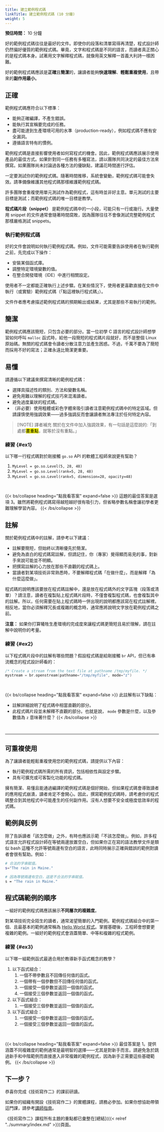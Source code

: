 ```yaml
---
title: 建立範例程式碼
linkTitle: 建立範例程式碼 (10 分鐘)
weight: 5
---
```


**預估時間：** 10 分鐘

好的範例程式碼往往是最好的文件。即使你的段落和清單寫得再清楚，程式設計師仍然偏好優質的範例程式碼。畢竟，文字和程式碼是不同的語言，而讀者真正關心的是程式碼本身。試著用文字解釋程式碼，就像用英文解釋一首義大利詩一樣困難。

好的範例程式碼應該是**正確**且**簡潔**的，讓讀者能夠**快速理解**、**輕鬆重複使用**，且帶來的**副作用最小**。

## 正確

範例程式碼應符合以下標準：

* 能夠正確編譯，不產生錯誤。
* 能執行其宣稱要完成的任務。
* 盡可能達到生產環境可用的水準（production-ready），例如程式碼不應有安全漏洞。
* 遵循語言特有的慣例。

範例程式碼是直接影響使用者如何寫程式的機會。因此，範例程式碼應該展示使用產品的最佳方式。如果針對同一任務有多種寫法，請以團隊共同決定的最佳方法來撰寫。如果團隊尚未討論過各種方法的優缺點，建議花時間進行評估。

一定要測試你的範例程式碼。隨著時間推移，系統會變動，範例程式碼可能會失效。請準備像維護其他程式碼那樣維護範例程式碼。

許多團隊會重複使用單元測試作為範例程式，這有時並非好主意。單元測試的主要目標是測試；而範例程式碼的唯一目標是教學。

**程式碼片段（snippet）** 是範例程式碼中的一小段，可能只有一行或幾行。大量使用 snippet 的文件通常會隨著時間腐敗，因為團隊往往不會像測試完整範例程式那樣嚴格測試 snippets。

### 執行範例程式碼

好的文件會說明如何執行範例程式碼。例如，文件可能需要告訴使用者在執行範例之前，先完成以下操作：

* 安裝某個函式庫。
* 調整特定環境變數的值。
* 在整合開發環境（IDE）中進行相關設定。

使用者不一定都能正確執行上述步驟。在某些情況下，使用者更喜歡直接在文件中執行（或實驗）範例程式碼（「點這裡執行程式碼」）。

文件作者應考慮描述範例程式碼的預期輸出或結果，尤其是那些不易執行的範例。

## 簡潔

範例程式碼應該簡短，只包含必要的部分。當一位初學 C 語言的程式設計師想學習如何呼叫 `malloc` 函式時，給他一段簡短的程式碼片段就好，而不是整個 Linux 原始碼。無關的程式碼會令讀者分散注意力並產生困惑。不過，千萬不要為了簡短而採用不好的寫法；正確永遠比簡潔更重要。

## 易懂

請遵循以下建議來撰寫清晰的範例程式碼：

* 選擇具描述性的類別、方法和變數名稱。
* 避免用難以理解的程式技巧來混淆讀者。
* 避免過度巢狀的程式碼。
* （非必要）使用粗體或彩色字體來吸引讀者注意範例程式碼中的特定區域。但請謹慎使用強調效果——過多強調反而會讓讀者無法專注於任何特定內容。

> [!NOTE] 譯者補充
> 關於在文件中加入強調效果，有一句話是這麼說的:「到處都<mark>畫重點</mark>，就等於沒有重點。」

### 練習 {#ex1}

以下哪一行程式碼對於剛接觸 `go.so` API 的軟體工程師來說更有幫助？

1. `MyLevel = go.so.Level(5, 28, 48)`
2. `MyLevel = go.so.Level(rank=5, 28, 48)`
3. `MyLevel = go.so.Level(rank=5, dimension=28, opacity=48)`

<br />

{{< bs/collapse heading="點我看答案" expand=false >}}
這題的最佳答案是選項 3。雖然將範例程式碼寫得越短越好很有吸引力，但省略參數名稱會讓初學者更難理解學習內容。
{{< /bs/collapse >}}

## 註解

關於範例程式碼中的註解，請參考以下建議：

* 註解要簡短，但始終以清晰優先於簡潔。
* 避免為直白的程式碼寫註解，但請記住，你（專家）覺得顯而易見的事，對新手來說可能並不明顯。
* 把撰寫註解的心力放在那些不直觀的程式碼上。
* 當讀者對某項技術非常熟悉時，不要解釋程式碼「在做什麼」，而是解釋「為什麼這麼做」。

程式碼的說明應該要放在程式碼註解中，還是放在程式碼外的文字區塊（段落或清單）？請注意，讀者在複製貼上程式碼片段時，不僅會複製程式碼，也會複製其中的註解。所以，任何需要在貼上程式碼時一併出現的說明都應該寫在程式註解裡。相反地，當你必須解釋冗長或複雜的概念時，通常應將說明文字放在範例程式碼之前。

**注意：** 如果你打算犧牲生產環境的完成度來讓程式碼更簡短且易於理解，請在註解中說明你的考量。

### 練習 {#ex2}

以下程式碼片段中的註解有哪些問題？假設程式碼是給剛接觸 `br` API，但已有串流概念的程式設計師看的：

```c
/* Create a stream from the text file at pathname /tmp/myfile. */
mystream = br.openstream(pathname="/tmp/myfile", mode="z")
```

<br />

{{< bs/collapse heading="點我看答案" expand=false >}}
此註解有以下缺點：

* 註解詳細說明了程式碼中相當直觀的部分。
* 此程式碼片段並未解釋不直觀的部分。也就是說， `mode` 參數是什麼，以及參數值為 `z` 意味著什麼？
{{< /bs/collapse >}}

<br />

---

## 可重複使用

為了讓讀者能輕鬆重複使用您的範例程式碼，請提供以下內容：

* 執行範例程式碼所需的所有資訊，包括相依性與設定步驟。
* 具有可擴充或可客製化功能的程式碼。

擁有簡潔、易懂且能通過編譯的範例程式碼是個好開始，但如果程式碼會導致讀者的應用程式崩潰，讀者肯定不會開心。因此，撰寫範例程式碼時，請考慮你的程式碼整合到其他程式中可能產生的任何副作用。沒有人想要不安全或極度低效率的程式碼。

## 範例與反例

除了告訴讀者「該怎麼做」之外，有時也應該示範「不該怎麼做」。例如，許多程式語言允許程式設計師在等號兩邊放置空白，但如果你正在寫的語法教學文件是類似 bash 這種不允許等號兩邊有空白的語言，此時同時展示正確與錯誤的範例對讀者會很有幫助。例如：

<i class="fa-solid fa-thumbs-up fa-lg" style="color: green;"></i>

```bash
# 合法的字串賦值。
s="The rain in Maine."
```

<i class="fa-solid fa-thumbs-down fa-lg" style="color: red;"></i>

```bash
# 因為等號兩邊有空白，這是不合法的字串賦值。
s = "The rain in Maine."
```

## 程式碼範例的順序

一組好的範例程式碼應該展示**不同層次的複雜度**。

對某項技術完全陌生的讀者，通常渴望簡單的入門範例。範例程式碼組合中的第一個、且最基本的範例通常稱為 [Hello World 程式](https://zh.wikipedia.org/wiki/%22Hello,_World!%22_program)。掌握基礎後，工程師會想要更複雜的範例。一組好的範例程式會涵蓋簡單、中等和複雜的程式範例。

### 練習 {#ex3}

以下哪一組範例函式最適合用於教導新手函式概念的教學？

1. 以下函式組合：
   1. 一個不帶參數且不回傳任何值的函式。
   2. 一個帶有一個參數但不回傳任何值的函式。
   3. 一個接受一個參數並返回一個值的函式。
   4. 一個接受三個參數並返回一個值的函式。
2. 以下函式組合：
   1. 一個接受三個參數並返回一個值的函式。
3. 以下函式組合：
   1. 一個接受一個參數並返回一個值的函式。
   2. 一個接受三個參數並返回一個值的函式。

<br />

{{< bs/collapse heading="點我看答案" expand=false >}}
最佳答案是 1。提供涵蓋不同複雜度的範例通常是最明智的選擇——尤其是對新手而言。請避免急於跳過新手和中階範例而直接進入非常複雜的範例程式，因為新手正需要這些基礎範例。
{{< /bs/collapse >}}

## 下一步？

恭喜你完成《技術寫作二》的課前研讀。

如果你的組織有開設《技術寫作二》的實體課程，請務必參加。如果你想協助帶領這門課，請參考[講師指南](https://developers.google.com/tech-writing/for-instructors/two/instructors-guide)。

《技術寫作二》課程所有主題的重點都已彙整在[總結]({{< relref "../summary/index.md" >}})頁面。
